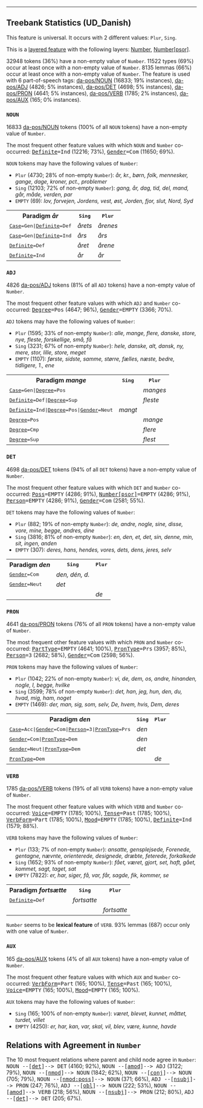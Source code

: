 

--------------------------------------------------------------------------------

## Treebank Statistics (UD_Danish)

This feature is universal.
It occurs with 2 different values: `Plur`, `Sing`.

This is a <a href="../../u/overview/feat-layers.html">layered feature</a> with the following layers: [Number](), [Number[psor]]().

32948 tokens (36%) have a non-empty value of `Number`.
11522 types (69%) occur at least once with a non-empty value of `Number`.
8135 lemmas (66%) occur at least once with a non-empty value of `Number`.
The feature is used with 6 part-of-speech tags: [da-pos/NOUN]() (16833; 19% instances), [da-pos/ADJ]() (4826; 5% instances), [da-pos/DET]() (4698; 5% instances), [da-pos/PRON]() (4641; 5% instances), [da-pos/VERB]() (1785; 2% instances), [da-pos/AUX]() (165; 0% instances).

### `NOUN`

16833 [da-pos/NOUN]() tokens (100% of all `NOUN` tokens) have a non-empty value of `Number`.

The most frequent other feature values with which `NOUN` and `Number` co-occurred: <tt><a href="Definite.html">Definite</a>=Ind</tt> (12216; 73%), <tt><a href="Gender.html">Gender</a>=Com</tt> (11650; 69%).

`NOUN` tokens may have the following values of `Number`:

* `Plur` (4730; 28% of non-empty `Number`): <em>år, kr., børn, folk, mennesker, gange, dage, kroner, pct., problemer</em>
* `Sing` (12103; 72% of non-empty `Number`): <em>gang, år, dag, tid, del, mand, går, måde, verden, par</em>
* `EMPTY` (69): <em>lov, forvejen, Jordens, vest, øst, Jorden, fjor, slut, Nord, Syd</em>

<table>
  <tr><th>Paradigm <i>år</i></th><th><tt>Sing</tt></th><th><tt>Plur</tt></th></tr>
  <tr><td><tt><a href="Case.html">Case</a>=Gen|<a href="Definite.html">Definite</a>=Def</tt></td><td><em>årets</em></td><td><em>årenes</em></td></tr>
  <tr><td><tt><a href="Case.html">Case</a>=Gen|<a href="Definite.html">Definite</a>=Ind</tt></td><td><em>års</em></td><td><em>års</em></td></tr>
  <tr><td><tt><a href="Definite.html">Definite</a>=Def</tt></td><td><em>året</em></td><td><em>årene</em></td></tr>
  <tr><td><tt><a href="Definite.html">Definite</a>=Ind</tt></td><td><em>år</em></td><td><em>år</em></td></tr>
</table>

### `ADJ`

4826 [da-pos/ADJ]() tokens (81% of all `ADJ` tokens) have a non-empty value of `Number`.

The most frequent other feature values with which `ADJ` and `Number` co-occurred: <tt><a href="Degree.html">Degree</a>=Pos</tt> (4647; 96%), <tt><a href="Gender.html">Gender</a>=EMPTY</tt> (3366; 70%).

`ADJ` tokens may have the following values of `Number`:

* `Plur` (1595; 33% of non-empty `Number`): <em>alle, mange, flere, danske, store, nye, fleste, forskellige, små, få</em>
* `Sing` (3231; 67% of non-empty `Number`): <em>hele, danske, alt, dansk, ny, mere, stor, lille, store, meget</em>
* `EMPTY` (1107): <em>første, sidste, samme, større, fælles, næste, bedre, tidligere, 1., ene</em>

<table>
  <tr><th>Paradigm <i>mange</i></th><th><tt>Sing</tt></th><th><tt>Plur</tt></th></tr>
  <tr><td><tt><a href="Case.html">Case</a>=Gen|<a href="Degree.html">Degree</a>=Pos</tt></td><td></td><td><em>manges</em></td></tr>
  <tr><td><tt><a href="Definite.html">Definite</a>=Def|<a href="Degree.html">Degree</a>=Sup</tt></td><td></td><td><em>fleste</em></td></tr>
  <tr><td><tt><a href="Definite.html">Definite</a>=Ind|<a href="Degree.html">Degree</a>=Pos|<a href="Gender.html">Gender</a>=Neut</tt></td><td><em>mangt</em></td><td></td></tr>
  <tr><td><tt><a href="Degree.html">Degree</a>=Pos</tt></td><td></td><td><em>mange</em></td></tr>
  <tr><td><tt><a href="Degree.html">Degree</a>=Cmp</tt></td><td></td><td><em>flere</em></td></tr>
  <tr><td><tt><a href="Degree.html">Degree</a>=Sup</tt></td><td></td><td><em>flest</em></td></tr>
</table>

### `DET`

4698 [da-pos/DET]() tokens (94% of all `DET` tokens) have a non-empty value of `Number`.

The most frequent other feature values with which `DET` and `Number` co-occurred: <tt><a href="Poss.html">Poss</a>=EMPTY</tt> (4286; 91%), <tt><a href="Number[psor].html">Number[psor]</a>=EMPTY</tt> (4286; 91%), <tt><a href="Person.html">Person</a>=EMPTY</tt> (4286; 91%), <tt><a href="Gender.html">Gender</a>=Com</tt> (2581; 55%).

`DET` tokens may have the following values of `Number`:

* `Plur` (882; 19% of non-empty `Number`): <em>de, andre, nogle, sine, disse, vore, mine, begge, andres, dine</em>
* `Sing` (3816; 81% of non-empty `Number`): <em>en, den, et, det, sin, denne, min, sit, ingen, anden</em>
* `EMPTY` (307): <em>deres, hans, hendes, vores, dets, dens, jeres, selv</em>

<table>
  <tr><th>Paradigm <i>den</i></th><th><tt>Sing</tt></th><th><tt>Plur</tt></th></tr>
  <tr><td><tt><a href="Gender.html">Gender</a>=Com</tt></td><td><em>den, dén, d.</em></td><td></td></tr>
  <tr><td><tt><a href="Gender.html">Gender</a>=Neut</tt></td><td><em>det</em></td><td></td></tr>
  <tr><td><tt></tt></td><td></td><td><em>de</em></td></tr>
</table>

### `PRON`

4641 [da-pos/PRON]() tokens (76% of all `PRON` tokens) have a non-empty value of `Number`.

The most frequent other feature values with which `PRON` and `Number` co-occurred: <tt><a href="PartType.html">PartType</a>=EMPTY</tt> (4641; 100%), <tt><a href="PronType.html">PronType</a>=Prs</tt> (3957; 85%), <tt><a href="Person.html">Person</a>=3</tt> (2682; 58%), <tt><a href="Gender.html">Gender</a>=Com</tt> (2598; 56%).

`PRON` tokens may have the following values of `Number`:

* `Plur` (1042; 22% of non-empty `Number`): <em>vi, de, dem, os, andre, hinanden, nogle, I, begge, hvilke</em>
* `Sing` (3599; 78% of non-empty `Number`): <em>det, han, jeg, hun, den, du, hvad, mig, ham, noget</em>
* `EMPTY` (1469): <em>der, man, sig, som, selv, De, hvem, hvis, Dem, deres</em>

<table>
  <tr><th>Paradigm <i>den</i></th><th><tt>Sing</tt></th><th><tt>Plur</tt></th></tr>
  <tr><td><tt><a href="Case.html">Case</a>=Acc|<a href="Gender.html">Gender</a>=Com|<a href="Person.html">Person</a>=3|<a href="PronType.html">PronType</a>=Prs</tt></td><td><em>den</em></td><td></td></tr>
  <tr><td><tt><a href="Gender.html">Gender</a>=Com|<a href="PronType.html">PronType</a>=Dem</tt></td><td><em>den</em></td><td></td></tr>
  <tr><td><tt><a href="Gender.html">Gender</a>=Neut|<a href="PronType.html">PronType</a>=Dem</tt></td><td><em>det</em></td><td></td></tr>
  <tr><td><tt><a href="PronType.html">PronType</a>=Dem</tt></td><td></td><td><em>de</em></td></tr>
</table>

### `VERB`

1785 [da-pos/VERB]() tokens (19% of all `VERB` tokens) have a non-empty value of `Number`.

The most frequent other feature values with which `VERB` and `Number` co-occurred: <tt><a href="Voice.html">Voice</a>=EMPTY</tt> (1785; 100%), <tt><a href="Tense.html">Tense</a>=Past</tt> (1785; 100%), <tt><a href="VerbForm.html">VerbForm</a>=Part</tt> (1785; 100%), <tt><a href="Mood.html">Mood</a>=EMPTY</tt> (1785; 100%), <tt><a href="Definite.html">Definite</a>=Ind</tt> (1579; 88%).

`VERB` tokens may have the following values of `Number`:

* `Plur` (133; 7% of non-empty `Number`): <em>ansatte, gensplejsede, Forenede, gentagne, nævnte, orienterede, designede, dræbte, feterede, forkalkede</em>
* `Sing` (1652; 93% of non-empty `Number`): <em>fået, været, gjort, set, haft, gået, kommet, sagt, taget, sat</em>
* `EMPTY` (7822): <em>er, har, siger, få, var, får, sagde, fik, kommer, se</em>

<table>
  <tr><th>Paradigm <i>fortsætte</i></th><th><tt>Sing</tt></th><th><tt>Plur</tt></th></tr>
  <tr><td><tt><a href="Definite.html">Definite</a>=Def</tt></td><td><em>fortsatte</em></td><td></td></tr>
  <tr><td><tt></tt></td><td></td><td><em>fortsatte</em></td></tr>
</table>

`Number` seems to be **lexical feature** of `VERB`. 93% lemmas (687) occur only with one value of `Number`.

### `AUX`

165 [da-pos/AUX]() tokens (4% of all `AUX` tokens) have a non-empty value of `Number`.

The most frequent other feature values with which `AUX` and `Number` co-occurred: <tt><a href="VerbForm.html">VerbForm</a>=Part</tt> (165; 100%), <tt><a href="Tense.html">Tense</a>=Past</tt> (165; 100%), <tt><a href="Voice.html">Voice</a>=EMPTY</tt> (165; 100%), <tt><a href="Mood.html">Mood</a>=EMPTY</tt> (165; 100%).

`AUX` tokens may have the following values of `Number`:

* `Sing` (165; 100% of non-empty `Number`): <em>været, blevet, kunnet, måttet, turdet, villet</em>
* `EMPTY` (4250): <em>er, har, kan, var, skal, vil, blev, være, kunne, havde</em>

## Relations with Agreement in `Number`

The 10 most frequent relations where parent and child node agree in `Number`:
<tt>NOUN --[<a href="../dep/det.html">det</a>]--> DET</tt> (4160; 92%),
<tt>NOUN --[<a href="../dep/amod.html">amod</a>]--> ADJ</tt> (3122; 79%),
<tt>NOUN --[<a href="../dep/nmod.html">nmod</a>]--> NOUN</tt> (1842; 62%),
<tt>NOUN --[<a href="../dep/conj.html">conj</a>]--> NOUN</tt> (705; 79%),
<tt>NOUN --[<a href="../dep/nmod:poss.html">nmod:poss</a>]--> NOUN</tt> (371; 66%),
<tt>ADJ --[<a href="../dep/nsubj.html">nsubj</a>]--> PRON</tt> (247; 76%),
<tt>ADJ --[<a href="../dep/obl.html">obl</a>]--> NOUN</tt> (222; 53%),
<tt>NOUN --[<a href="../dep/amod.html">amod</a>]--> VERB</tt> (218; 56%),
<tt>NOUN --[<a href="../dep/nsubj.html">nsubj</a>]--> PRON</tt> (212; 80%),
<tt>ADJ --[<a href="../dep/det.html">det</a>]--> DET</tt> (205; 67%).

